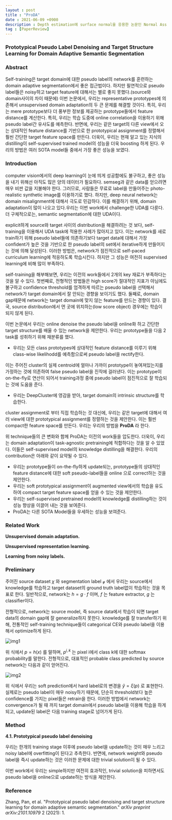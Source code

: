 ```yaml
---
layout : post
title : "ProDA"
date : 2021-06-09 +0900
description : Depth estimation에 surface normal을 응용한 논문인 Normal Assisted Stereo Depth Estimation의 리뷰입니다.
tag : [PaperReview]
---
```


### Prototypical Pseudo Label Denoising and Target Structure Learning for Domain Adaptive Semantic Segmentation



### Abstract

 Self-training은 target domain에 대한 pseudo label의 network를 훈련하는 domain adaptive segmentation에서 좋은 접근법이다. 하지만 필연적으로 pseudo label들은 noisy하고 target feature에 대해서는 별로 좋지 못했다.(source와 domain사이의 차이 때문에) 이번 논문에서, 우리는 representative prototypes에 의존해서 unsupervised domain adaptation의 두 큰 문제를 해결할 것이다. 특히, 우리는 mere prototype보다 더 풍부한 정보를 제공하는 prototype들에서 feature distance를 계산한다. 특히, 우리는 학습 도중에 online correlation을 이용하기 위해 pseudo label간 유사도를 예측한다. 반면에, 우리는 같은 target의 다른 view에서 오는 상대적인 feature distance를 기반으로 한 prototypical assignment를 정렬해서 훨씬 간단한 target feature space를 만든다. 더욱이, 우리는 현재 알고 있는 지식의 distilling이 self-supervised trained model의 성능을 더욱 boosting 하게 된다. 우리의 방법은 여러 SOTA model들 중에서 가장 좋은 성능을 보였다.



### Introduction

 computer vision에서의 deep learning이 눈에 띄게 성공함에도 불구하고, 좋은 성능을 내기 위해선 아직도 많은 양의 데이터가 필요하다. semseg과 같은 data를 얻으려면 매우 비싼 값을 지불해야 한다. 그러므로, 사람들은 무료로 label을 만들어주는 photo-realistic synthetic image를 이용하기로 했다. 하지만, deep neural network는 domain misalignment에 대해서 극도로 민감하다. 이를 해결하기 위해, domain adaptation이 많이 나오고 있다.우리는 이번 work에서 challenge한 UDA를 다룬다. 더 구체적으로는, semantic segmentation에 대한 UDA이다.

 explicit하게 source와 target 사이의 distribution을 해결하려는 것 보다, self-training을 이용해서 UDA task에 적용한 사례가 많아지고 있다. 이는 network를 새로 train하기 위해 pseudo label들에 의존하기보다 target data에 대해서 가장 confident가 높은 것을 기반으로 한 pseudo label의 set에서 iterative하게 만들어지는 것에 의해 달성된다. 이러한 방법은, network가 점진적으로 self-paced curriculum learning에 적응하도록 학습시킨다. 하지만 그 성능은 여전히 supervised learning에 비해 많이 부족하다.

 self-training을 해부해보면, 우리는 이전의 work들에서 2개의 key 재료가 부족하다는 것을 알 수 있다. 첫번째로, 전형적인 방법들은 high score가 절대적인 지표가 아님에도 불구하고 confidence threshold를 엄격하게 따르는 pseudo label을 선택해서 network가 target domain에서 잘 안되는 경향을 보이기도 했다. 둘째로, domain gap때문에 network는 target domain에 맞지 않는 feature를 만드는 경향이 있다. 결국, source distribution에서 먼 곳에 위치하는(low score object) 경우에는 학습이 되지 않게 된다.

 이번 논문에서 우리는 online denoise the pseudo label을 online화 하고 간단한 target structure를 배울 수 있는 network을 제안한다. 우리는 prototype들을 다음 2 task를 성취하기 위해 재분류를 했다.

- 우리는 모든 class prototypes에 상대적인 feature distance를 이루기 위해 class-wise likelihodd를 예측함으로써 pseudo label을 rectify한다.

 이는 주어진 cluster의 실제 centroid에 얼마나 가까이 prototype이 놓여져있는지를 가정하는 것에 의존하여 false pseudo label을 진작에 걸러낸다. 이는 prototype이 on-the-fly로 연산이 되어서 training과정 중에 pseudo label이 점진적으로 잘 학습되는 것에 도움을 준다.

- 우리는 DeepCluster에 영감을 받아, target domain의 intrinsic structure를 학습한다.

 cluster assignment로 부터 직접 학습하는 것 대신에, 우리는 같은 target에 대해서 여러 view에 대한 prototypical assignment를 정렬하는 것을 제안한다. 이는 훨씬 compact한 feature space를 만든다. 우리는 우리의 방법을 __ProDA__ 라 한다.

 위 technique들의 큰 변화와 함께 ProDA는 이전의 work들을 압도한다. 더욱이, 우리는 domain adaptation이 task-agnostic pretraining에 적합하다는 것을 알 수 있었다. 이들은 self-supervised model의 knowledge distilling을 해결한다. 우리의 contribution은 아래와 같이 요약될 수 있다.

- 우리는 prototype들이 on-the-fly하게 update되는, prototype들의 상대적인 feature distance에 대한 soft pseudo-label들을 online 으로 correct하는 것을 제안한다.
- 우리는 soft prototypical assignment이 augmented view에서의 학습을 유도하여 compact target feature space를 얻을 수 있는 것을 제안한다.
- 우리는 self-supervised pretrained model의 knowledge를 distilling하는 것이 성능 향상을 이끌어 내는 것을 보여준다.
- ProDA는 다른 SOTA Model들을 우세하는 성능을 보여준다.



### Related Work

__Unsupervised domain adaptation.__

__Unsupervised representation learning.__

__Learning from noisy labels.__



### Preliminary

 주어진 source dataset $\chi$ 와 segmentation label $\mathcal{y}$ 에서 우리는 source에서 knowledge를 학습하고 target dataset의 ground truth label없이 학습하는 것을 목표로 한다. 일반적으로, network는 $h=g\cdot f$ 이며, $f$ 는 feature extractor, $g$ 는 classifier이다.

 전형적으로, network는 source model, 즉 source data에서 학습이 되면 target data의 domain gap에 잘 generalize하지 못한다. knowledge를 잘 transfer하기 위해, 전통적인 self-training technique들이 categorical CE와 pseudo label을 이용해서 optimize하게 된다.

![img1](https://raw.githubusercontent.com/ReaperMaKNaE/reapermaknae.github.io/main/assets/img/20210609-1.PNG)

 위 식에서 $p = h(x)$ 를 말하며, $p^{i,k}$ 는 pixel i에서 class k에 대한 softmax probability를 말한다. 전형적으로, 대표적인 probable class predicted by source network는 다음과 같이 얻어진다.

![img2](https://raw.githubusercontent.com/ReaperMaKNaE/reapermaknae.github.io/main/assets/img/20210609-2.PNG)

위 식에서 우리는 soft prediction에서 hard label로의 변경을 $\hat{y} = \xi(p)$ 로 표현한다. 실제로는 pseudo label이 매우 noisy하기 때문에, 단순히 threshold보다 높은 confidence를 가지는 pixel들은 retrain을 한다. 이러한 방법에서 network는 convergence가 될 때 까지 target domain에서 pseudo label을 이용해 학습을 하게 되고, update된 label은 다음 training stage로 넘어가게 된다.



### Method

__4.1. Prototypical pseudo label denoising__

 우리는 한개의 training stage 이후에 pseudo label을 update하는 것이 매우 느리고 noisy label에 overfitting이 된다고 추측한다. 반면에, network weight와 pseudo label을 즉시 update하는 것은 이러한 문제에 대한 trivial solution이 될 수 있다.

 이번 work에서 우리는 simple하지만 여전히 효과적인, trivial solution을 피하면서도 pseudo label을 online으로 update하는 방식을 제안한다.







### Reference

Zhang, Pan, et al. "Prototypical pseudo label denoising and target structure learning for domain adaptive semantic segmentation." *arXiv preprint arXiv:2101.10979* 2 (2021): 1.
